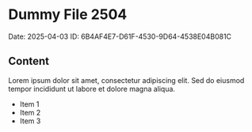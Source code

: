 # Dummy File 2504

Date: 2025-04-03
ID: 6B4AF4E7-D61F-4530-9D64-4538E04B081C

## Content

Lorem ipsum dolor sit amet, consectetur adipiscing elit.
Sed do eiusmod tempor incididunt ut labore et dolore magna aliqua.

* Item 1
* Item 2
* Item 3
